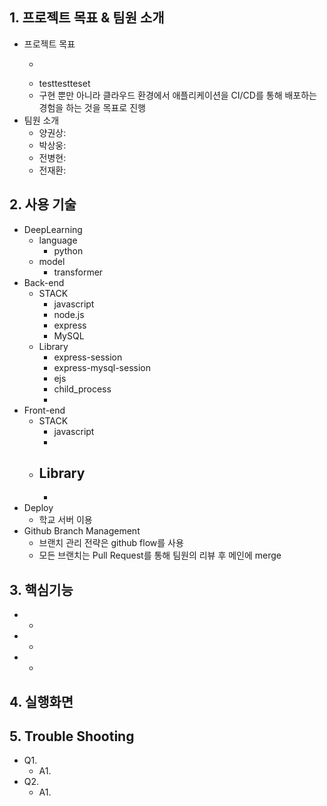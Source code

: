 ## 1. 프로젝트 목표 & 팀원 소개

- 프로젝트 목표
    - ~~~
    - testtestteset
    - 구현 뿐만 아니라 클라우드 환경에서 애플리케이션을 CI/CD를 통해 배포하는 경험을 하는 것을 목표로 진행
- 팀원 소개
    - 양권상:
    - 박상웅:
    - 전병현:
    - 전재환:

## 2. 사용 기술

- DeepLearning
    - language
        - python
    - model
        - transformer
- Back-end
    - STACK
        - javascript
        - node.js
        - express
        - MySQL
    - Library
        - express-session
        - express-mysql-session
        - ejs
        - child_process
        -
- Front-end
    - STACK
        - javascript
        - 
    - Library
        - 
        - 
- Deploy
    - 학교 서버 이용
- Github Branch Management
    - 브랜치 관리 전략은 github flow를 사용
    - 모든 브랜치는 Pull Request를 통해 팀원의 리뷰 후 메인에 merge

## 3. 핵심기능

- -
- -
- -

## 4. 실행화면

## 5. Trouble Shooting

- Q1.
    - A1.
- Q2.
    - A1.
